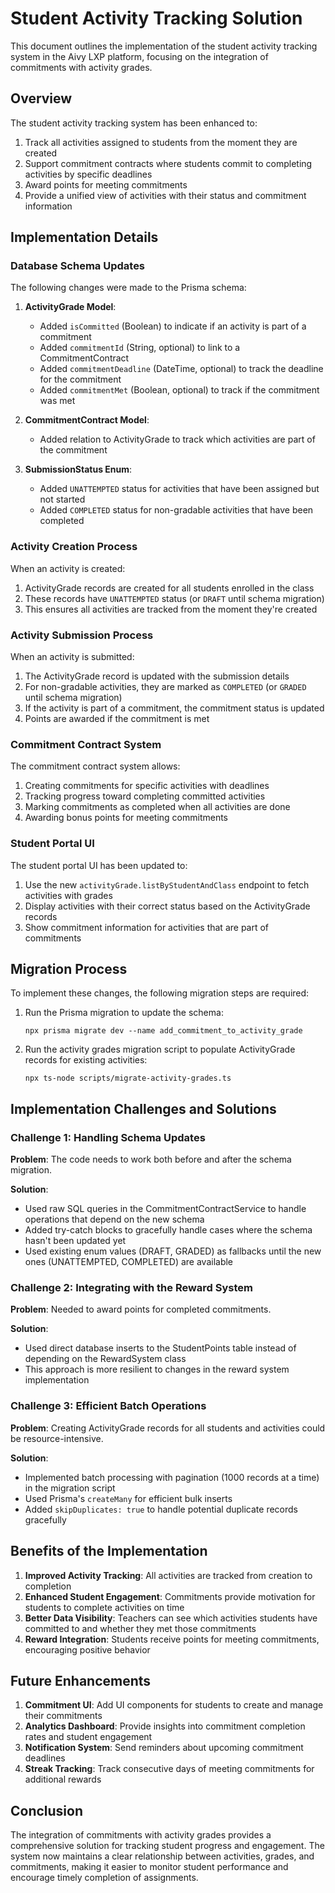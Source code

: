 # Student Activity Tracking Solution

This document outlines the implementation of the student activity tracking system in the Aivy LXP platform, focusing on the integration of commitments with activity grades.

## Overview

The student activity tracking system has been enhanced to:

1. Track all activities assigned to students from the moment they are created
2. Support commitment contracts where students commit to completing activities by specific deadlines
3. Award points for meeting commitments
4. Provide a unified view of activities with their status and commitment information

## Implementation Details

### Database Schema Updates

The following changes were made to the Prisma schema:

1. **ActivityGrade Model**:
   - Added `isCommitted` (Boolean) to indicate if an activity is part of a commitment
   - Added `commitmentId` (String, optional) to link to a CommitmentContract
   - Added `commitmentDeadline` (DateTime, optional) to track the deadline for the commitment
   - Added `commitmentMet` (Boolean, optional) to track if the commitment was met

2. **CommitmentContract Model**:
   - Added relation to ActivityGrade to track which activities are part of the commitment

3. **SubmissionStatus Enum**:
   - Added `UNATTEMPTED` status for activities that have been assigned but not started
   - Added `COMPLETED` status for non-gradable activities that have been completed

### Activity Creation Process

When an activity is created:
1. ActivityGrade records are created for all students enrolled in the class
2. These records have `UNATTEMPTED` status (or `DRAFT` until schema migration)
3. This ensures all activities are tracked from the moment they're created

### Activity Submission Process

When an activity is submitted:
1. The ActivityGrade record is updated with the submission details
2. For non-gradable activities, they are marked as `COMPLETED` (or `GRADED` until schema migration)
3. If the activity is part of a commitment, the commitment status is updated
4. Points are awarded if the commitment is met

### Commitment Contract System

The commitment contract system allows:
1. Creating commitments for specific activities with deadlines
2. Tracking progress toward completing committed activities
3. Marking commitments as completed when all activities are done
4. Awarding bonus points for meeting commitments

### Student Portal UI

The student portal UI has been updated to:
1. Use the new `activityGrade.listByStudentAndClass` endpoint to fetch activities with grades
2. Display activities with their correct status based on the ActivityGrade records
3. Show commitment information for activities that are part of commitments

## Migration Process

To implement these changes, the following migration steps are required:

1. Run the Prisma migration to update the schema:
   ```
   npx prisma migrate dev --name add_commitment_to_activity_grade
   ```

2. Run the activity grades migration script to populate ActivityGrade records for existing activities:
   ```
   npx ts-node scripts/migrate-activity-grades.ts
   ```

## Implementation Challenges and Solutions

### Challenge 1: Handling Schema Updates

**Problem**: The code needs to work both before and after the schema migration.

**Solution**: 
- Used raw SQL queries in the CommitmentContractService to handle operations that depend on the new schema
- Added try-catch blocks to gracefully handle cases where the schema hasn't been updated yet
- Used existing enum values (DRAFT, GRADED) as fallbacks until the new ones (UNATTEMPTED, COMPLETED) are available

### Challenge 2: Integrating with the Reward System

**Problem**: Needed to award points for completed commitments.

**Solution**:
- Used direct database inserts to the StudentPoints table instead of depending on the RewardSystem class
- This approach is more resilient to changes in the reward system implementation

### Challenge 3: Efficient Batch Operations

**Problem**: Creating ActivityGrade records for all students and activities could be resource-intensive.

**Solution**:
- Implemented batch processing with pagination (1000 records at a time) in the migration script
- Used Prisma's `createMany` for efficient bulk inserts
- Added `skipDuplicates: true` to handle potential duplicate records gracefully

## Benefits of the Implementation

1. **Improved Activity Tracking**: All activities are tracked from creation to completion
2. **Enhanced Student Engagement**: Commitments provide motivation for students to complete activities on time
3. **Better Data Visibility**: Teachers can see which activities students have committed to and whether they met those commitments
4. **Reward Integration**: Students receive points for meeting commitments, encouraging positive behavior

## Future Enhancements

1. **Commitment UI**: Add UI components for students to create and manage their commitments
2. **Analytics Dashboard**: Provide insights into commitment completion rates and student engagement
3. **Notification System**: Send reminders about upcoming commitment deadlines
4. **Streak Tracking**: Track consecutive days of meeting commitments for additional rewards

## Conclusion

The integration of commitments with activity grades provides a comprehensive solution for tracking student progress and engagement. The system now maintains a clear relationship between activities, grades, and commitments, making it easier to monitor student performance and encourage timely completion of assignments.
